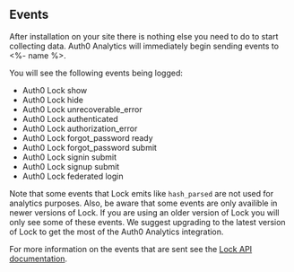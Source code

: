 ## Events
After installation on your site there is nothing else you need to do to start collecting data. Auth0 Analytics will immediately begin sending events to <%- name %>.

You will see the following events being logged:

* Auth0 Lock show
* Auth0 Lock hide
* Auth0 Lock unrecoverable_error
* Auth0 Lock authenticated
* Auth0 Lock authorization_error
* Auth0 Lock forgot_password ready
* Auth0 Lock forgot_password submit
* Auth0 Lock signin submit
* Auth0 Lock signup submit
* Auth0 Lock federated login

Note that some events that Lock emits like `hash_parsed` are not used for analytics purposes. Also, be aware that some events are only availible in newer versions of Lock. If you are using an older version of Lock you will only see some of these events. We suggest upgrading to the latest version of Lock to get the most of the Auth0 Analytics integration.

For more information on the events that are sent see the [Lock API documentation](/libraries/lock/v10/api).

